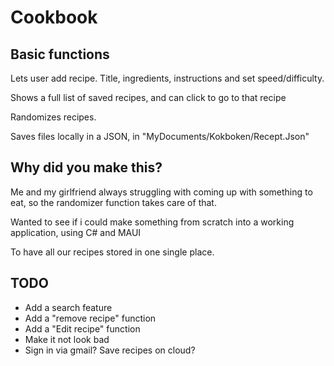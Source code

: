 <H1>Cookbook</H1>

<H2>Basic functions</H2>
<P>Lets user add recipe. Title, ingredients, instructions and set speed/difficulty.</P>
<P>Shows a full list of saved recipes, and can click to go to that recipe</P>
<P>Randomizes recipes.</P>
<p>Saves files locally in a JSON, in "MyDocuments/Kokboken/Recept.Json"</p>

<H2>Why did you make this?</H2>
<p>Me and my girlfriend always struggling with coming up with something to eat, so the randomizer function takes care of that.</p>
<p>Wanted to see if i could make something from scratch into a working application, using C# and MAUI</p>
<p>To have all our recipes stored in one single place.</p>


<h2>TODO</h2>
<ul>
  <li>Add a search feature</li>
  <li>Add a "remove recipe" function</li>
  <li>Add a "Edit recipe" function</li>
  <li>Make it not look bad</li>
  <li>Sign in via gmail? Save recipes on cloud? </li>
</ul>
